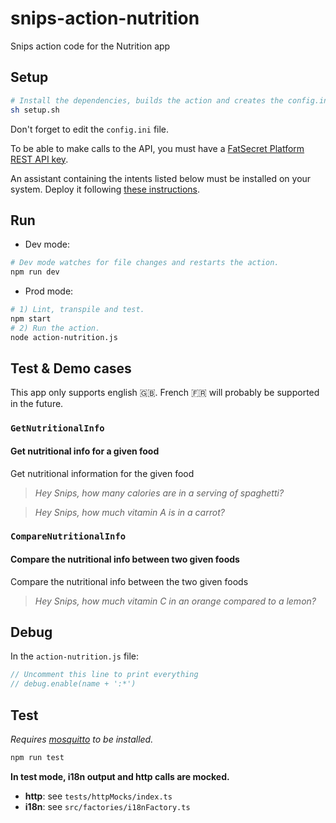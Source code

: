 # snips-action-nutrition

Snips action code for the Nutrition app

## Setup

```sh
# Install the dependencies, builds the action and creates the config.ini file.
sh setup.sh
```

Don't forget to edit the `config.ini` file.

To be able to make calls to the API, you must have a [FatSecret Platform REST API key](https://platform.fatsecret.com/api/Default.aspx?screen=rapih).

An assistant containing the intents listed below must be installed on your system. Deploy it following [these instructions](https://docs.snips.ai/articles/console/actions/deploy-your-assistant).

## Run

- Dev mode:

```sh
# Dev mode watches for file changes and restarts the action.
npm run dev
```

- Prod mode:

```sh
# 1) Lint, transpile and test.
npm start
# 2) Run the action.
node action-nutrition.js
```

## Test & Demo cases

This app only supports english 🇬🇧. French 🇫🇷 will probably be supported in the future.

### `GetNutritionalInfo`

#### Get nutritional info for a given food

Get nutritional information for the given food
> *Hey Snips, how many calories are in a serving of spaghetti?*

> *Hey Snips, how much vitamin A is in a carrot?*

### `CompareNutritionalInfo`

#### Compare the nutritional info between two given foods

Compare the nutritional info between the two given foods
> *Hey Snips, how much vitamin C in an orange compared to a lemon?*

## Debug

In the `action-nutrition.js` file:

```js
// Uncomment this line to print everything
// debug.enable(name + ':*')
```

## Test

*Requires [mosquitto](https://mosquitto.org/download/) to be installed.*

```sh
npm run test
```

**In test mode, i18n output and http calls are mocked.**

- **http**: see `tests/httpMocks/index.ts`
- **i18n**: see `src/factories/i18nFactory.ts`
